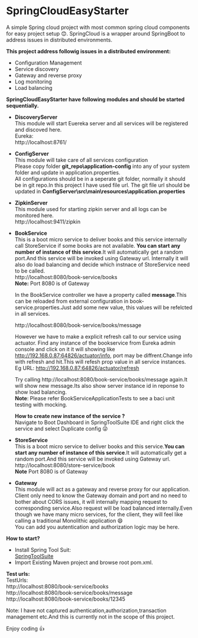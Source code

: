 # SpringCloudEasyStarter
A simple Spring cloud project with most common spring cloud components for easy project setup :blush:. 
SpringCloud is a wrapper around SpringBoot to address issues in distributed environments.  

**This project address followig issues in a distributed environment:**    
- Configuration Management  
- Service discovery  
- Gateway and reverse proxy  
- Log monitoring  
- Load balancing  

**SpringCloudEasyStarter have following modules and should be started sequentially.**    
- **DiscoveryServer**  
  This module will start Euereka server and all services will be registered and discoved here.  
  Eureka:    
  http://localhost:8761/    
  
 - **ConfigServer**    
   This module will take care of all services configuration  
   Please copy folder **git_repo\application-config** into any of your system folder and update in application.properties.     
   All configurations should be in a seperate git folder, normally it should be in git repo.In this project I have used file url.
  The git file url should be updated in **ConfigServer\src\main\resources\application.properties**  
  - **ZipkinServer**  
    This module used for starting zipkin server and all logs can be monitored here.  
    http://localhost:9411/zipkin   
  - **BookService**  
     This is a boot micro service to deliver books and this service internally call StoreService if some books are not available.
     **You can start any number of instance of this service**.It will automatically get a random port.And this service will be invoked using Gateway url.  Internally it will also do load balancing and decide which instnace of StoreService need to be called.  
     http://localhost:8080/book-service/books    
     **Note:** Port 8080 is of Gateway   
     
     In the BookService controller we have a property called **message**.This can be reloaded from external configuration in book-service.properties.Just add some new value, this values will be refelcted in all services.  
     
     http://localhost:8080/book-service/books/message
     
     However we have to make a explicit refresh call to our service using actuator.
     Find any instance of the bookservice from Eureka admin console and click on it it will showing like http://192.168.0.87:64826/actuator/info, port may be diffrent.Change info with refresh and hit.This will refesh prop value in all service instances.       
     Eg URL: http://192.168.0.87:64826/actuator/refresh  
     
    Try calling http://localhost:8080/book-service/books/message again.It will show new message.Its also show server instance id in reponse to show load balancing.    
    **Note**: Please refer BookServiceApplicationTests to see a baci unit testing with mocking.  
     
     **How to create new instance of the service ?**  
     Navigate to Boot Dashboard in SpringToolSuite IDE and right click the service and select Duplicate config :stuck_out_tongue_winking_eye:  
     
   - **StoreService**  
     This is a boot micro service to deliver books and this service.**You can start any number of instance of this service**.It will automatically get a random port.And this service will be invoked using Gateway url.    
     http://localhost:8080/store-service/book     
     **Note** Port 8080 is of Gateway     
     
  - **Gateway**  
     This module will act as a gateway and reverse proxy for our application.  
     Client only need to know the Gateway domain and port and no need to bother about CORS issues, it will internally mapping request to corresponding service.Also request will be load balanced internally.Even though we have many micro services, for the client, they will feel like calling a traditional Monolithic application :smile:  
     You can add you autentication and authorization logic may be here.  
     


**How to start?**  
- Install Spring Tool Suit:  
  [SpringToolSuite](https://spring.io/tools)  
- Import Existing Maven project and browse root pom.xml.  
  

**Test urls:**   
TestUrls:  
http://localhost:8080/book-service/books  
http://localhost:8080/book-service/books/message  
http://localhost:8080/book-service/books/12345  


Note: I have not captured authentication,authorization,transaction management etc.And this is currently not in the scope of this project.

Enjoy coding :+1:
